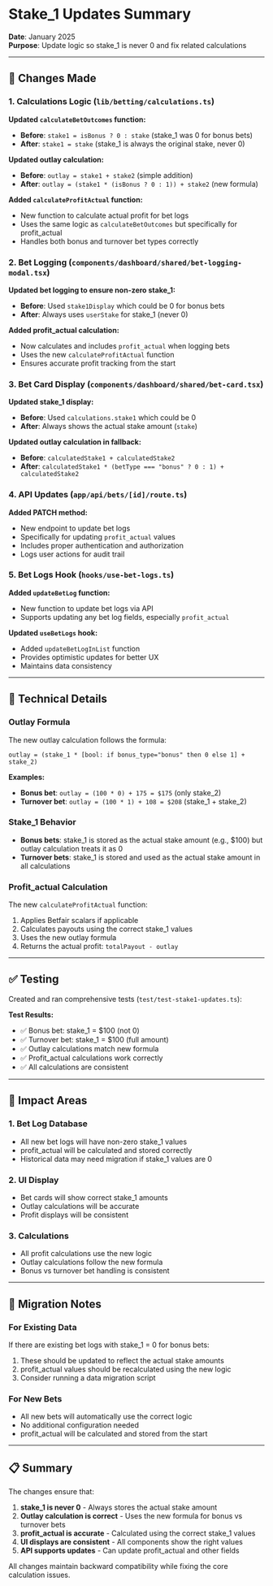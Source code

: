 # Stake_1 Updates Summary

**Date**: January 2025  
**Purpose**: Update logic so stake_1 is never 0 and fix related calculations

---

## 🎯 Changes Made

### 1. **Calculations Logic** (`lib/betting/calculations.ts`)

**Updated `calculateBetOutcomes` function:**
- **Before**: `stake1 = isBonus ? 0 : stake` (stake_1 was 0 for bonus bets)
- **After**: `stake1 = stake` (stake_1 is always the original stake, never 0)

**Updated outlay calculation:**
- **Before**: `outlay = stake1 + stake2` (simple addition)
- **After**: `outlay = (stake1 * (isBonus ? 0 : 1)) + stake2` (new formula)

**Added `calculateProfitActual` function:**
- New function to calculate actual profit for bet logs
- Uses the same logic as `calculateBetOutcomes` but specifically for profit_actual
- Handles both bonus and turnover bet types correctly

### 2. **Bet Logging** (`components/dashboard/shared/bet-logging-modal.tsx`)

**Updated bet logging to ensure non-zero stake_1:**
- **Before**: Used `stake1Display` which could be 0 for bonus bets
- **After**: Always uses `userStake` for stake_1 (never 0)

**Added profit_actual calculation:**
- Now calculates and includes `profit_actual` when logging bets
- Uses the new `calculateProfitActual` function
- Ensures accurate profit tracking from the start

### 3. **Bet Card Display** (`components/dashboard/shared/bet-card.tsx`)

**Updated stake_1 display:**
- **Before**: Used `calculations.stake1` which could be 0
- **After**: Always shows the actual stake amount (`stake`)

**Updated outlay calculation in fallback:**
- **Before**: `calculatedStake1 + calculatedStake2`
- **After**: `calculatedStake1 * (betType === "bonus" ? 0 : 1) + calculatedStake2`

### 4. **API Updates** (`app/api/bets/[id]/route.ts`)

**Added PATCH method:**
- New endpoint to update bet logs
- Specifically for updating `profit_actual` values
- Includes proper authentication and authorization
- Logs user actions for audit trail

### 5. **Bet Logs Hook** (`hooks/use-bet-logs.ts`)

**Added `updateBetLog` function:**
- New function to update bet logs via API
- Supports updating any bet log fields, especially `profit_actual`

**Updated `useBetLogs` hook:**
- Added `updateBetLogInList` function
- Provides optimistic updates for better UX
- Maintains data consistency

---

## 🔧 Technical Details

### Outlay Formula
The new outlay calculation follows the formula:
```
outlay = (stake_1 * [bool: if bonus_type="bonus" then 0 else 1] + stake_2)
```

**Examples:**
- **Bonus bet**: `outlay = (100 * 0) + 175 = $175` (only stake_2)
- **Turnover bet**: `outlay = (100 * 1) + 108 = $208` (stake_1 + stake_2)

### Stake_1 Behavior
- **Bonus bets**: stake_1 is stored as the actual stake amount (e.g., $100) but outlay calculation treats it as 0
- **Turnover bets**: stake_1 is stored and used as the actual stake amount in all calculations

### Profit_actual Calculation
The new `calculateProfitActual` function:
1. Applies Betfair scalars if applicable
2. Calculates payouts using the correct stake_1 values
3. Uses the new outlay formula
4. Returns the actual profit: `totalPayout - outlay`

---

## ✅ Testing

Created and ran comprehensive tests (`test/test-stake1-updates.ts`):

**Test Results:**
- ✅ Bonus bet: stake_1 = $100 (not 0)
- ✅ Turnover bet: stake_1 = $100 (full amount)
- ✅ Outlay calculations match new formula
- ✅ Profit_actual calculations work correctly
- ✅ All calculations are consistent

---

## 🎯 Impact Areas

### 1. **Bet Log Database**
- All new bet logs will have non-zero stake_1 values
- profit_actual will be calculated and stored correctly
- Historical data may need migration if stake_1 values are 0

### 2. **UI Display**
- Bet cards will show correct stake_1 amounts
- Outlay calculations will be accurate
- Profit displays will be consistent

### 3. **Calculations**
- All profit calculations use the new logic
- Outlay calculations follow the new formula
- Bonus vs turnover bet handling is consistent

---

## 🚀 Migration Notes

### For Existing Data
If there are existing bet logs with stake_1 = 0 for bonus bets:
1. These should be updated to reflect the actual stake amounts
2. profit_actual values should be recalculated using the new logic
3. Consider running a data migration script

### For New Bets
- All new bets will automatically use the correct logic
- No additional configuration needed
- profit_actual will be calculated and stored from the start

---

## 📋 Summary

The changes ensure that:
1. **stake_1 is never 0** - Always stores the actual stake amount
2. **Outlay calculation is correct** - Uses the new formula for bonus vs turnover bets
3. **profit_actual is accurate** - Calculated using the correct stake_1 values
4. **UI displays are consistent** - All components show the right values
5. **API supports updates** - Can update profit_actual and other fields

All changes maintain backward compatibility while fixing the core calculation issues. 